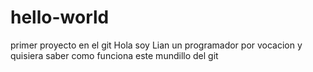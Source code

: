# hello-world
primer proyecto en el git
Hola soy Lian un programador por vocacion y quisiera saber como funciona este mundillo del git
